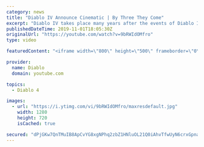 ```yaml
---
category: news
title: "Diablo IV Announce Cinematic | By Three They Come"
excerpt: "Diablo IV takes place many years after the events of Diablo III, after millions have been slaughtered by the actions of the High Heavens and Burning Hells alike."
publishedDateTime: 2019-11-01T18:05:30Z
originalUrl: "https://youtube.com/watch?v=9bRWIdOMfro"
type: video

featuredContent: "<iframe width=\"800\" height=\"500\" frameborder=\"0\" src=\"https://www.youtube.com/embed/9bRWIdOMfro\" allow=\"accelerometer; autoplay; encrypted-media; gyroscope; picture-in-picture\" allowfullscreen></iframe>"

provider:
  name: Diablo
  domain: youtube.com

topics:
  - Diablo 4

images:
  - url: "https://i.ytimg.com/vi/9bRWIdOMfro/maxresdefault.jpg"
    width: 1280
    height: 720
    isCached: true

secured: "dPjGKw7QnTMuIB8ApCvYG8xgNPhq2zbZ1HNluOL21Q0iAhvTfwUyN6crxGpna91JX1/LT4OwliSHvruQwoU2rasdrrE98r1OfmDJU/P3bP5YoZqZEQpV+rlge7czsGJVWpyoJb7vWWxfByW5Xn18UKerNZ3qkK9A34pUmj1SvpmrPWA+KWxJIdMKa8Qa0NjfmRCw5v7bo3ySg7xmetiz2LqCirLFX5UE9vV7I5JYQDUOjsxXXivQIOdhotQy5PDQ8Nf10kLjpeoi5Ufxc19tT3F+DLGKAObUUc0kZ46b5KMYXdN0K0Ur2Xi9G+gCPLW5OreeJvkkXR4QHCM8nd9YPwaFQRA1tq7rC5jGeoZd4AGKoul/Cyl7yL0yB+2XXrvA+OaOYUc2j0r2Wj6hDRFVWIMvwJMPlLsExHAvhOcYfFYwkuLZRYHcSIaJRmhY+/nP;d6Awm+44og4lIuZrPaHBZA=="
---
```


